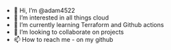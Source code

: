 - 👋 Hi, I’m @adam4522
- 👀 I’m interested in all things cloud
- 🌱 I’m currently learning Terraform and Github actions
- 💞️ I’m looking to collaborate on projects
- 📫 How to reach me - on my github


<!---
adam4522/adam4522 is a ✨ special ✨ repository because its `README.md` (this file) appears on your GitHub profile.
You can click the Preview link to take a look at your changes.
--->
